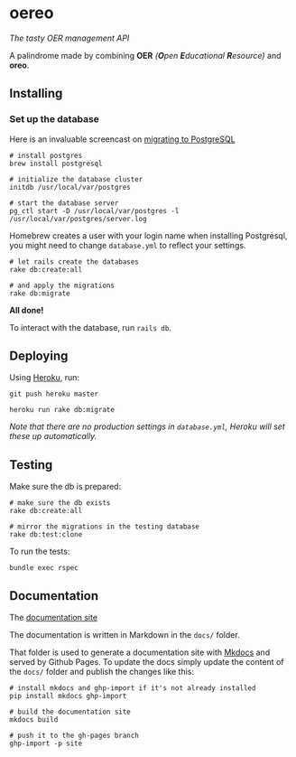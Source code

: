 # oereo

_The tasty OER management API_

A palindrome made by combining **OER** _(**O**pen **E**ducational **R**esource)_ and **oreo**.

## Installing

### Set up the database

Here is an invaluable screencast on [migrating to PostgreSQL](http://railscasts.com/episodes/342-migrating-to-postgresql)

    # install postgres
    brew install postgresql

    # initialize the database cluster
    initdb /usr/local/var/postgres

    # start the database server
    pg_ctl start -D /usr/local/var/postgres -l /usr/local/var/postgres/server.log


Homebrew creates a user with your login name when installing
Postgresql, you might need to change `database.yml` to
reflect your settings.

    # let rails create the databases
    rake db:create:all

    # and apply the migrations
    rake db:migrate

**All done!**

To interact with the database, run `rails db`.

## Deploying

Using [Heroku](https://www.heroku.com/), run:

    git push heroku master

    heroku run rake db:migrate

_Note that there are no production settings in `database.yml`, Heroku will set these up automatically._

## Testing

Make sure the db is prepared:

    # make sure the db exists
    rake db:create:all

    # mirror the migrations in the testing database
    rake db:test:clone

To run the tests:

    bundle exec rspec


## Documentation

The [documentation site](http://alcesleo.github.io/oereo)

The documentation is written in Markdown in the `docs/` folder.

That folder is used to generate a documentation site with [Mkdocs](http://www.mkdocs.org/)
and served by Github Pages. To update the docs simply update the content of the `docs/` folder
and publish the changes like this:

    # install mkdocs and ghp-import if it's not already installed
    pip install mkdocs ghp-import

    # build the documentation site
    mkdocs build

    # push it to the gh-pages branch
    ghp-import -p site
